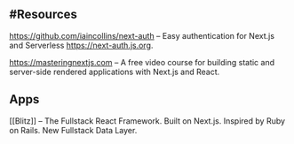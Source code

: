 ## #Resources
https://github.com/iaincollins/next-auth – Easy authentication for Next.js and Serverless https://next-auth.js.org.

https://masteringnextjs.com – A free video course for building static and server-side rendered applications with Next.js and React. 


## Apps

[[Blitz]] – The Fullstack React Framework. Built on Next.js. Inspired by Ruby on Rails. New Fullstack Data Layer.
